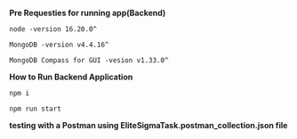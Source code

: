 **Pre Requesties for running app(Backend)**

`node -version 16.20.0^`

`MongoDB -version v4.4.16^`

`MongoDB Compass for GUI -vesion v1.33.0^`

**How to Run Backend Application**

`npm i`

`npm run start`

**testing with a Postman using EliteSigmaTask.postman_collection.json file**

